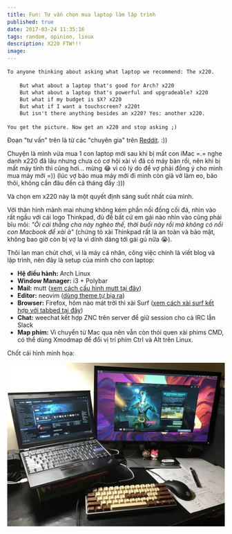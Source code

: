 ```yaml
---
title: Fun: Tư vấn chọn mua laptop làm lập trình 
published: true
date: 2017-03-24 11:35:16
tags: random, opinion, linux
description: X220 FTW!!!
image:
---
```

```
To anyone thinking about asking what laptop we recommend: The x220.

    But what about a laptop that's good for Arch? x220
    But what about a laptop that's powerful and upgradeable? x220
    But what if my budget is $X? x220
    But what if I want a touchscreen? x220t
    But isn't there anything besides an x220? Yes: another x220.

You get the picture. Now get an x220 and stop asking ;)
```

Đoạn "tư vấn" trên là từ các "chuyên gia" trên [Reddit](https://www.reddit.com/r/archlinux/comments/3d9ikt/looking_for_a_laptop_lenovo_x220/). :))

Chuyện là mình vừa mua 1 con laptop mới sau khi bị mất con iMac =.= nghe danh x220 đã lâu nhưng chưa có cơ hội xài vì đã có máy bàn rồi, nên khi bị mất máy tính thì cũng hơi... mừng 😂 vì có lý do để vợ phải đồng ý cho mình mua máy mới =)) (lúc vợ bảo mua máy mới đi mình còn giả vờ làm eo, bảo thôi, không cần đâu đến cả tháng đấy :)))

Và chọn em x220 này là một quyết định sáng suốt nhất của mình.

Với thân hình mảnh mai nhưng không kém phần nồi đồng cối đá, nhìn vào rất ngầu với cái logo Thinkpad, đủ để bất cứ em gái nào nhìn vào cũng phải bĩu môi: _"Ôi cái thằng cha này nghèo thế, thời buổi này rồi mà không có nổi con Macbook để xài à"_ (chứng tỏ xài Thinkpad rất là an toàn và bảo mật, không bao giờ còn bị vợ la vì dính dáng tới gái gú nữa 😭).

Thôi lan man chút chơi, vì là máy cá nhân, công việc chính là viết blog và lập trình, nên đây là setup của mình cho con laptop:

- **Hệ điều hành:** Arch Linux
- **Window Manager:** i3 + Polybar
- **Mail:** mutt ([xem cách cấu hình mutt tại đây](https://thefullsnack.com/drafts/mutt-setup.html))
- **Editor:** neovim ([dùng theme tự bịa ra](https://gist.github.com/huytd/10e490955d344ea1a2af7ebc28e2a8e1))
- **Browser:** Firefox, hôm nào mát trời thì xài Surf ([xem cách xài surf kết hợp với tabbed tại đây](https://thefullsnack.com/drafts/til.html#use-surf-with-tabbed))
- **Chat:** weechat kết hợp ZNC trên server để giữ session cho cả IRC lẫn Slack
- **Map phím:** Vì chuyển từ Mac qua nên vẫn còn thói quen xài phims CMD, có thể dùng Xmodmap để đổi vị trí phím Ctrl và Alt trên Linux.

Chốt cái hình minh họa:

![](img/x220.jpg)
